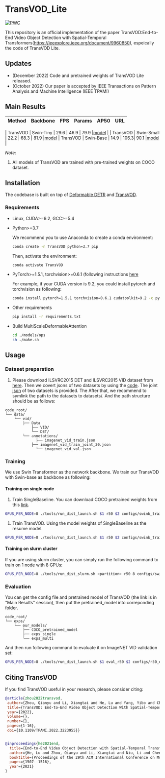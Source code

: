 # TransVOD_Lite
[![PWC](https://img.shields.io/endpoint.svg?url=https://paperswithcode.com/badge/transvod-end-to-end-video-object-detection/video-object-detection-on-imagenet-vid)](https://paperswithcode.com/sota/video-object-detection-on-imagenet-vid?p=transvod-end-to-end-video-object-detection)

This repository is an official implementation of the paper TransVOD:End-to-End Video Object Detection with Spatial-Temporal Transformers(https://ieeexplore.ieee.org/document/9960850), espeically the code of TransVOD Lite.

## Updates
- (December 2022) Code and pretrained weights of TransVOD Lite released. 
- (October 2022) Our paper is accepted by IEEE Transactions on Pattern Analysis and Machine Intelligence (IEEE TPAMI)

## Main Results

| **Method** | **Backbone** | **FPS** | **Params** | **AP50**  |                                           **URL**                                           |
| :--------: | :---------: | :------------: | :------------: | :------: | :-----------------------------------------------------------------------------------------: |

|    TransVOD   | Swin-Tiny |   29.6  |   46.9  |   79.9   |[model](https://drive.google.com/drive/folders/1FTRz-O1_-IL_la-2jQzDiZgvI_NLRPme?usp=sharing) |
|    TransVOD   | Swin-Small  |  22.2  |   68.3 |   81.9   |[model](https://drive.google.com/drive/folders/1FTRz-O1_-IL_la-2jQzDiZgvI_NLRPme?usp=sharing) |    TransVOD   | Swin-Base |   14.9  |   106.3|   90.1   |[model](https://drive.google.com/drive/folders/1FTRz-O1_-IL_la-2jQzDiZgvI_NLRPme?usp=sharing) |


*Note:*
1. All models of TransVOD are trained  with pre-trained weights on COCO dataset.


## Installation

The codebase is built on top of [Deformable DETR](https://github.com/fundamentalvision/Deformable-DETR) and [TransVOD](https://github.com/SJTU-LuHe/TransVOD).

### Requirements

* Linux, CUDA>=9.2, GCC>=5.4
  
* Python>=3.7

    We recommend you to use Anaconda to create a conda environment:
    ```bash
    conda create -n TransVOD python=3.7 pip
    ```
    Then, activate the environment:
    ```bash
    conda activate TransVOD
    ```
  
* PyTorch>=1.5.1, torchvision>=0.6.1 (following instructions [here](https://pytorch.org/)

    For example, if your CUDA version is 9.2, you could install pytorch and torchvision as following:
    ```bash
    conda install pytorch=1.5.1 torchvision=0.6.1 cudatoolkit=9.2 -c pytorch
    ```
  
* Other requirements
    ```bash
    pip install -r requirements.txt
    ```

* Build MultiScaleDeformableAttention
    ```bash
    cd ./models/ops
    sh ./make.sh
    ```

## Usage

### Dataset preparation

1. Please download ILSVRC2015 DET and ILSVRC2015 VID dataset from [here](https://image-net.org/challenges/LSVRC/2015/2015-downloads). Then we covert jsons of two datasets by using the [code](https://github.com/open-mmlab/mmtracking/blob/master/tools/convert_datasets/ilsvrc/). The joint [json](https://drive.google.com/drive/folders/1cCXY41IFsLT-P06xlPAGptG7sc-zmGKF?usp=sharing)  of two datasets is provided. The  After that, we recommend to symlink the path to the datasets to datasets/. And the path structure should be as follows:

```
code_root/
└── data/
    └── vid/
        ├── Data
            ├── VID/
            └── DET/
        └── annotations/
        	  ├── imagenet_vid_train.json
            ├── imagenet_vid_train_joint_30.json
        	  └── imagenet_vid_val.json

```

### Training
We use Swin Transformer as the network backbone. We train our TransVOD with Swin-base as backbone as following:

#### Training on single node
1. Train SingleBaseline. You can download COCO pretrained weights from this [link](https://github.com/fundamentalvision/Deformable-DETR). 
   
```bash 
GPUS_PER_NODE=8 ./tools/run_dist_launch.sh $1 r50 $2 configs/swinb_train_single.sh
```  
1. Train TransVOD. Using the model weights of SingleBaseline as the resume model.

```bash 
GPUS_PER_NODE=8 ./tools/run_dist_launch.sh $1 r50 $2 configs/swinb_train_multi.sh
``` 


#### Training on slurm cluster
If you are using slurm cluster, you can simply run the following command to train on 1 node with 8 GPUs:
```bash
GPUS_PER_NODE=8 ./tools/run_dist_slurm.sh <partition> r50 8 configs/swinb_train_multi.sh
```

### Evaluation
You can get the config file and pretrained model of TransVOD (the link is in "Main Results" session), then put the pretrained_model into correponding folder.
```
code_root/
└── exps/
    └── our_models/
        ├── COCO_pretrained_model
        ├── exps_single
        └── exps_multi
```
And then run following command to evaluate it on ImageNET VID validation set:
```bash 
GPUS_PER_NODE=8 ./tools/run_dist_launch.sh $1 eval_r50 $2 configs/r50_eval_multi.sh
```



## Citing TransVOD
If you find TransVOD useful in your research, please consider citing:
```bibtex
@article{zhou2022transvod,
 author={Zhou, Qianyu and Li, Xiangtai and He, Lu and Yang, Yibo and Cheng, Guangliang and Tong, Yunhai and Ma, Lizhuang and Tao, Dacheng},  journal={IEEE Transactions on Pattern Analysis and Machine Intelligence},   
 title={TransVOD: End-to-End Video Object Detection With Spatial-Temporal Transformers},   
 year={2022},  
 volume={},  
 number={},  
 pages={1-16},  
 doi={10.1109/TPAMI.2022.3223955}}


@inproceedings{he2021end,
  title={End-to-End Video Object Detection with Spatial-Temporal Transformers},
  author={He, Lu and Zhou, Qianyu and Li, Xiangtai and Niu, Li and Cheng, Guangliang and Li, Xiao and Liu, Wenxuan and Tong, Yunhai and Ma, Lizhuang and Zhang, Liqing},
  booktitle={Proceedings of the 29th ACM International Conference on Multimedia},
  pages={1507--1516},
  year={2021}
}

